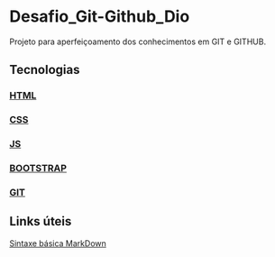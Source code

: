 # Desafio_Git-Github_Dio
Projeto para aperfeiçoamento dos conhecimentos em GIT e GITHUB.



## Tecnologias

### [HTML](https://developer.mozilla.org/pt-BR/docs/Web/HTML) 

### [CSS](https://developer.mozilla.org/pt-BR/docs/Web/CSS) 

### [JS](https://developer.mozilla.org/pt-BR/docs/Web/JavaScript) 

### [BOOTSTRAP ](https://getbootstrap.com/)

### [GIT ](https://git-scm.com/)



## Links úteis

[Sintaxe básica MarkDown](https://www.markdownguide.org/basic-syntax/)

